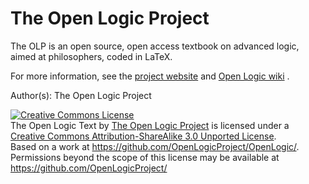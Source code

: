 The Open Logic Project
======================

The OLP is an open source, open access textbook on advanced logic, aimed at philosophers, coded in LaTeX.

For more information, see the <a href="http://openlogicproject.org/">project website</a> and <a href="https://github.com/OpenLogicProject/OpenLogic/wiki">Open Logic wiki</a> .

Author(s): The Open Logic Project

<a rel="license" href="http://creativecommons.org/licenses/by-sa/3.0/deed.en_US"><img alt="Creative Commons License" style="border-width:0" src="http://i.creativecommons.org/l/by-sa/3.0/88x31.png" /></a><br /><span xmlns:dct="http://purl.org/dc/terms/" href="http://purl.org/dc/dcmitype/Text" property="dct:title" rel="dct:type">The Open Logic Text</span> by <a xmlns:cc="http://creativecommons.org/ns#" href="https://github.com/OpenLogicProject/" property="cc:attributionName" rel="cc:attributionURL">The Open Logic Project</a> is licensed under a <a rel="license" href="http://creativecommons.org/licenses/by-sa/3.0/deed.en_US">Creative Commons Attribution-ShareAlike 3.0 Unported License</a>.<br />Based on a work at <a xmlns:dct="http://purl.org/dc/terms/" href="https://github.com/OpenLogicProject/OpenLogic/" rel="dct:source">https://github.com/OpenLogicProject/OpenLogic/</a>.<br />Permissions beyond the scope of this license may be available at <a xmlns:cc="http://creativecommons.org/ns#" href="https://github.com/OpenLogicProject/" rel="cc:morePermissions">https://github.com/OpenLogicProject/</a>
